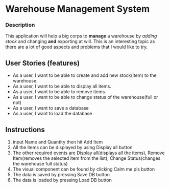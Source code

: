 # Warehouse Management System

### Description

This application will help a big corps to **manage** a warehouse
by *adding stock* and changing **and** exporting at will.
This is an interesting topic as there are a lot of good aspects 
and problems that I would like to try.


## User Stories (features)

- As a user, I want to be able to create and add new stock(item) to the warehouse.
- As a user, I want to be able to display all items.
- As a user, I want to be able to remove items.
- As a user, I want to be able to change status of the warehouse(full or not)
- As a user, I want to save a database
- As a user, I want to load the database

## Instructions
1. input Name and Quantity then hit Add Item
2. All the items can be displayed by using Display all button
3. The other required events are Display all(displays all the items), Remove Item(removes the selected item from the list), Change Status(changes the warehouse full status)
4. The visual component can be found by clicking Calm me pls button
5. The data is saved by pressing Save DB button
6. The data is loaded by pressing Load DB button
